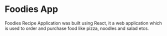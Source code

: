 # Foodies App

Foodies Recipe Application was built using React, it a web application which is used to order and purchase food like
pizza, noodles and salad etcs.
